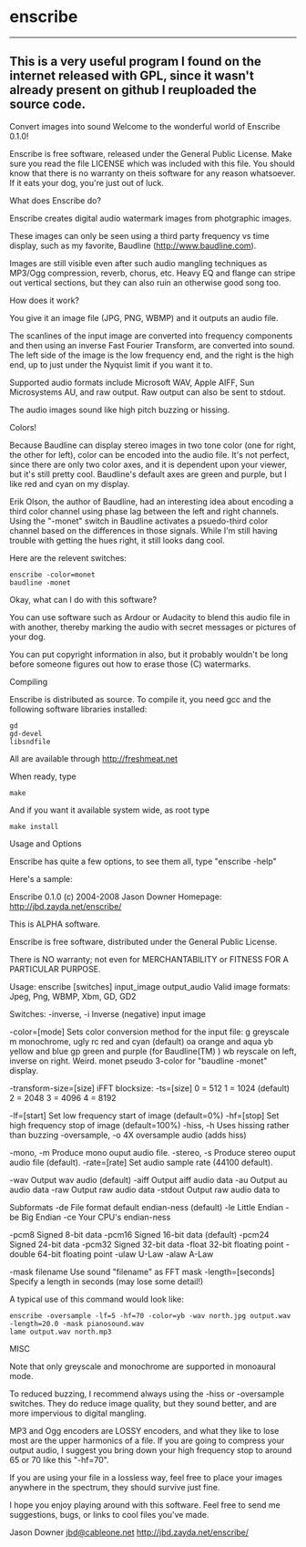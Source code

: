 # enscribe
-------------------
This is a very useful program I found on the internet released with GPL, since it wasn't already present on github I reuploaded the source code.
-------------------


Convert images into sound
Welcome to the wonderful world of Enscribe 0.1.0!

Enscribe is free software, released under the General Public License. Make sure 
you read the file LICENSE which was included with this file. You should know 
that there is no warranty on theis software for any reason whatsoever. If it 
eats your dog, you're just out of luck.


What does Enscribe do?

Enscribe creates digital audio watermark images from photgraphic images. 

These images can only be seen using a third party frequency vs time display, 
such as my favorite, Baudline (http://www.baudline.com).

Images are still visible even after such audio mangling techniques as MP3/Ogg 
compression, reverb, chorus, etc. Heavy EQ and flange can stripe out vertical 
sections, but they can also ruin an otherwise good song too.


How does it work?

You give it an image file (JPG, PNG, WBMP) and it outputs an audio file.

The scanlines of the input image are converted into frequency components and 
then using an inverse Fast Fourier Transform, are converted into sound. The 
left side of the image is the low frequency end, and the right is the high end, 
up to just under the Nyquist limit if you want it to.

Supported audio formats include Microsoft WAV, Apple AIFF, Sun Microsystems AU, 
and raw output. Raw output can also be sent to stdout.

The audio images sound like high pitch buzzing or hissing.


Colors!

Because Baudline can display stereo images in two tone color (one for right, 
the other for left), color can be encoded into the audio file. It's not 
perfect, since there are only two color axes, and it is dependent upon your 
viewer, but it's still pretty cool. Baudline's default axes are green and 
purple, but I like red and cyan on my display.

Erik Olson, the author of Baudline, had an interesting idea about encoding a 
third color channel using phase lag between the left and right channels. Using 
the "-monet" switch in Baudline activates a psuedo-third color channel based on 
the differences in those signals. While I'm still having trouble with getting 
the hues right, it still looks dang cool.

Here are the relevent switches:

	enscribe -color=monet
	baudline -monet


Okay, what can I do with this software?

You can use software such as Ardour or Audacity to blend this audio file in 
with another, thereby marking the audio with secret messages or pictures of 
your dog. 

You can put copyright information in also, but it probably wouldn't be long 
before someone figures out how to erase those (C) watermarks. 


Compiling

Enscribe is distributed as source. To compile it, you need gcc and the 
following software libraries installed:

	gd
	gd-devel
	libsndfile

All are available through http://freshmeat.net

When ready, type

	make

And if you want it available system wide, as root type

	make install


Usage and Options

Enscribe has quite a few options, to see them all, type "enscribe -help"

Here's a sample:


Enscribe 0.1.0      (c) 2004-2008 Jason Downer
Homepage: http://jbd.zayda.net/enscribe/

This is ALPHA software.

Enscribe is free software, distributed under the General Public License.

There is NO warranty; not even for MERCHANTABILITY or FITNESS
FOR A PARTICULAR PURPOSE.

Usage:  enscribe [switches] input_image output_audio
Valid image formats: Jpeg, Png, WBMP, Xbm, GD, GD2

Switches:
  -inverse, -i           Inverse (negative) input image

  -color=[mode]          Sets color conversion method for the input file:
         g                 greyscale
         m                 monochrome, ugly
         rc                red and cyan (default)
         oa                orange and aqua
         yb                yellow and blue
         gp                green and purple (for Baudline(TM) )
         wb                reyscale on left, inverse on right. Weird.
         monet             pseudo 3-color for "baudline -monet" display.

  -transform-size=[size] iFFT blocksize:
  -ts=[size]               0 = 512
                           1 = 1024 (default)
                           2 = 2048
                           3 = 4096
                           4 = 8192

  -lf=[start]            Set low frequency start of image (default=0%)
  -hf=[stop]             Set high frequency stop of image (default=100%)
  -hiss, -h              Uses hissing rather than buzzing
  -oversample, -o        4X oversample audio (adds hiss)

  -mono, -m              Produce mono ouput audio file.
  -stereo, -s            Produce stereo ouput audio file (default).
  -rate=[rate]           Set audio sample rate (44100 default).

  -wav                   Output wav audio (default)
  -aiff                  Output aiff audio data
  -au                    Output au audio data
  -raw                   Output raw audio data
  -stdout                Output raw audio data to <stdout>

Subformats
  -de                    File format default endian-ness (default)
  -le                    Little Endian
  -be                    Big Endian
  -ce                    Your CPU's endian-ness

  -pcm8                  Signed 8-bit data
  -pcm16                 Signed 16-bit data (default)
  -pcm24                 Signed 24-bit data
  -pcm32                 Signed 32-bit data
  -float                 32-bit floating point
  -double                64-bit floating point
  -ulaw                  U-Law
  -alaw                  A-Law

  -mask filename         Use sound "filename" as FFT mask
  -length=[seconds]      Specify a length in seconds (may lose some detail!)
										

A typical use of this command would look like:

	enscribe -oversample -lf=5 -hf=70 -color=yb -wav north.jpg output.wav -length=20.0 -mask pianosound.wav
	lame output.wav north.mp3


MISC

Note that only greyscale and monochrome are supported in monoaural mode.

To reduced buzzing, I recommend always using the -hiss or -oversample switches. 
They do reduce image quality, but they sound better, and are more impervious to 
digital mangling.

MP3 and Ogg encoders are LOSSY encoders, and what they like to lose most are 
the upper harmonics of a file. If you are going to compress your output audio, 
I suggest you bring down your high frequency stop to around 65 or 70 like this 
"-hf=70".

If you are using your file in a lossless way, feel free to place your images 
anywhere in the spectrum, they should survive just fine.


I hope you enjoy playing around with this software. Feel free to send me 
suggestions, bugs, or links to cool files you've made.

Jason Downer
jbd@cableone.net
http://jbd.zayda.net/enscribe/
